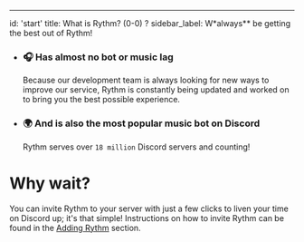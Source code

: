 ---
id: 'start'
title: What is Rythm? (0-0) ?
sidebar_label: W*always** be getting the best out of Rythm!

   - ### 🎧 **Has almost no bot or music lag**
     Because our development team is always looking for new ways to improve our service, Rythm is constantly being updated and worked on to bring you the best possible experience.

   - ### 🌍 **And is also the most popular music bot on Discord**
     Rythm serves over `18 million` Discord servers and counting!

# Why wait?
You can invite Rythm to your server with just a few clicks to liven your time on Discord up; it's that simple! Instructions on how to invite Rythm can be found in the [Adding Rythm](/adding_rythm) section.
